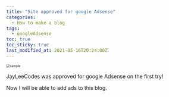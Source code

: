 ```yaml
---
title: "Site approved for google Adsense"
categories:
  - How to make a blog
tags:
  - googleAdsense
toc: true
toc_sticky: true
last_modified_at: 2021-05-16T20:24:00Z
---
```


<img src="https://user-images.githubusercontent.com/46912607/118395362-f3f83380-b684-11eb-83e4-70471046f161.png" alt="sample" style="zoom:60%;" />

JayLeeCodes was approved for google Adsense on the first try!

Now I will be able to add ads to this blog.



